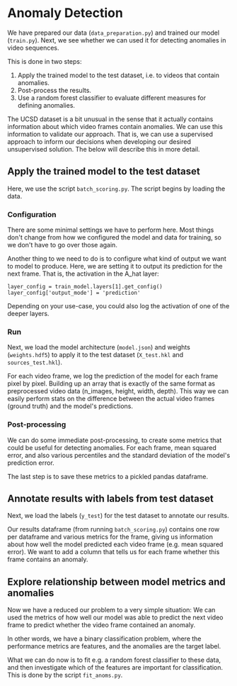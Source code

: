 # Anomaly Detection

We have prepared our data (`data_preparation.py`) and trained our model (`train.py`).  Next, we see whether we can used it for detecting anomalies in video sequences.  

This is done in two steps:
1. Apply the trained model to the test dataset, i.e. to videos that contain anomalies.
2. Post-process the results.
3. Use a random forest classifier to evaluate different measures for defining anomalies. 


The UCSD dataset is a bit unusual in the sense that it actually contains information about which video frames contain anomalies.  We can use this information to validate our approach. That is, we can use a supervised approach to inform our decisions when developing our desired unsupervised solution.  The below will describe this in more detail.

## Apply the trained model to the test dataset

Here, we use the script `batch_scoring.py`. The script begins by loading the data.


### Configuration

There are some minimal settings we have to perform here. Most things don't change from how we configured the model and data for training, so we don't have to go over those again.

Another thing to we need to do is to configure what kind of output we want to model to produce.  Here, we are setting it to output its prediction for the next frame. That is, the activation in the A_hat layer:

```
layer_config = train_model.layers[1].get_config()
layer_config['output_mode'] = 'prediction'
```

Depending on your use-case, you could also log the activation of one of the deeper layers.

### Run

Next, we load the model architecture (`model.json`) and weights (`weights.hdf5`) to apply it to the test dataset (`X_test.hkl` and `sources_test.hkl`).

For each video frame, we log the prediction of the model for each frame pixel by pixel. Building up an array that is exactly of the same format as preprocessed video data (n_images, height, width, depth).  This way we can easily perform stats on the difference between the actual video frames (ground truth) and the model's predictions.

### Post-processing

We can do some immediate post-processing, to create some metrics that could be useful for detecting anomalies.  For each frame, mean squared error, and also various percentiles and the standard deviation of the model's prediction error.

The last step is to save these metrics to a pickled pandas dataframe. 

## Annotate results with labels from test dataset

Next, we load the labels (`y_test`) for the test dataset to annotate our results.

Our results dataframe (from running `batch_scoring.py`) contains one row per dataframe and various metrics for the frame, giving us information about how well the model predicted each video frame (e.g. mean squared error).  We want to add a column that tells us for each frame whether this frame contains an anomaly.

## Explore relationship between model metrics and anomalies

Now we have a reduced our problem to a very simple situation: We can used the metrics of how well our model was able to predict the next video frame to predict whether the video frame contained an anomaly. 

In other words, we have a binary classification problem, where the performance metrics are features, and the anomalies are the target label.

What we can do now is to fit e.g. a random forest classifier to these data, and then investigate which of the features are important for classification.  This is done by the script `fit_anoms.py`.


